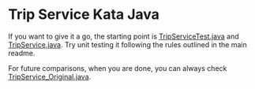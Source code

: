Trip Service Kata Java
======================

If you want to give it a go, the starting point is [TripServiceTest.java][3] and [TripService.java][4]. Try unit testing it following the rules outlined in the main readme.

For future comparisons, when you are done, you can always check [TripService_Original.java][2].

[2]: https://github.com/sandromancuso/trip-service-kata/blob/master/java/src/main/java/org/craftedsw/tripservicekata/TripService_Original.java "TripService_Original.java"
[3]: https://github.com/sandromancuso/trip-service-kata/blob/master/java/src/test/java/org/craftedsw/tripservicekata/TripServiceTest.java "TripServiceTest.java"
[4]: https://github.com/sandromancuso/trip-service-kata/blob/master/java/src/main/java/org/craftedsw/tripservicekata/trip/TripService.java "TripService.java"

